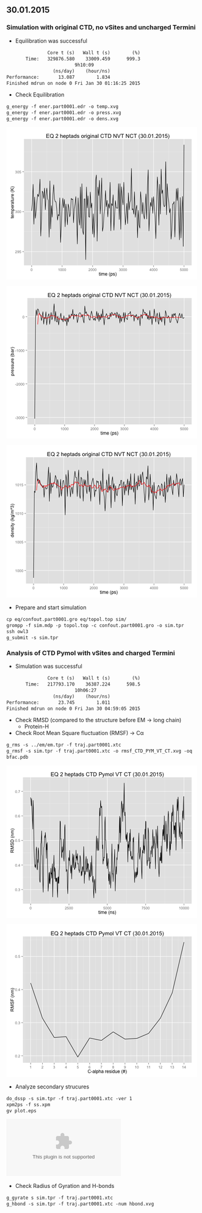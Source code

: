 ## 30.01.2015

### Simulation with original CTD, no vSites and uncharged Termini

* Equilibration was successful

```
               Core t (s)   Wall t (s)        (%)
       Time:   329876.580    33009.459      999.3
                         9h10:09
                 (ns/day)    (hour/ns)
Performance:       13.087        1.834
Finished mdrun on node 0 Fri Jan 30 01:16:25 2015

``` 

* Check Equilibration

```
g_energy -f ener.part0001.edr -o temp.xvg
g_energy -f ener.part0001.edr -o press.xvg
g_energy -f ener.part0001.edr -o dens.xvg

```


![After EQ](https://github.com/sagar87/MD/raw/master/300115/temp_CTD_NVT_NCT.xvg_.png)

![After EQ](https://github.com/sagar87/MD/raw/master/300115/press_CTD_NVT_NCT.xvg_.png)

![After EQ](https://github.com/sagar87/MD/raw/master/300115/dens_CTD_NVT_NCT.xvg_.png)

* Prepare and start simulation

```
cp eq/confout.part0001.gro eq/topol.top sim/
grompp -f sim.mdp -p topol.top -c confout.part0001.gro -o sim.tpr
ssh owl3
g_submit -s sim.tpr
```

### Analysis of CTD Pymol with vSites and charged Termini

* Simulation was successful

```
               Core t (s)   Wall t (s)        (%)
       Time:   217793.170    36387.224      598.5
                         10h06:27
                 (ns/day)    (hour/ns)
Performance:       23.745        1.011
Finished mdrun on node 0 Fri Jan 30 04:59:05 2015
```

* Check RMSD (compared to the structure before EM → long chain)
    * Protein-H
* Check Root Mean Square fluctuation (RMSF) → Cα 
    
```
g_rms -s ../em/em.tpr -f traj.part0001.xtc 
g_rmsf -s sim.tpr -f traj.part0001.xtc -o rmsf_CTD_PYM_VT_CT.xvg -oq bfac.pdb
```

![CTD Pymol VT CT](https://github.com/sagar87/MD/raw/master/300115/rmsd.xvg_.png)

![CTD Pymol VT CTD](https://github.com/sagar87/MD/blob/master/300115/rmsf_CTD_PYM_VT_CT.xvg_.png)

* Analyze secondary strucures

```
do_dssp -s sim.tpr -f traj.part0001.xtc -ver 1
xpm2ps -f ss.xpm
gv plot.eps
```

![Secondary Structures](https://github.com/sagar87/MD/blob/master/300115/plot.eps)

* Check Radius of Gyration and H-bonds

```
g_gyrate s sim.tpr -f traj.part0001.xtc
g_hbond -s sim.tpr -f traj.part0001.xtc -num hbond.xvg
```


